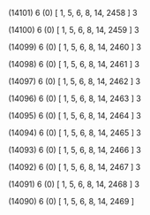 (14101) 6 (0) [ 1, 5, 6, 8, 14, 2458 ] 3 


(14100) 6 (0) [ 1, 5, 6, 8, 14, 2459 ] 3 


(14099) 6 (0) [ 1, 5, 6, 8, 14, 2460 ] 3 


(14098) 6 (0) [ 1, 5, 6, 8, 14, 2461 ] 3 


(14097) 6 (0) [ 1, 5, 6, 8, 14, 2462 ] 3 


(14096) 6 (0) [ 1, 5, 6, 8, 14, 2463 ] 3 


(14095) 6 (0) [ 1, 5, 6, 8, 14, 2464 ] 3 


(14094) 6 (0) [ 1, 5, 6, 8, 14, 2465 ] 3 


(14093) 6 (0) [ 1, 5, 6, 8, 14, 2466 ] 3 


(14092) 6 (0) [ 1, 5, 6, 8, 14, 2467 ] 3 


(14091) 6 (0) [ 1, 5, 6, 8, 14, 2468 ] 3 


(14090) 6 (0) [ 1, 5, 6, 8, 14, 2469 ]  

